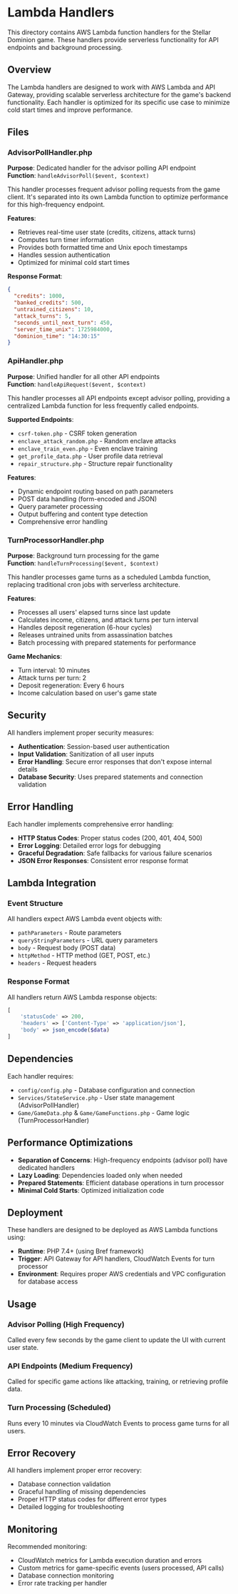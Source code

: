 # Lambda Handlers

This directory contains AWS Lambda function handlers for the Stellar Dominion game. These handlers provide serverless functionality for API endpoints and background processing.

## Overview

The Lambda handlers are designed to work with AWS Lambda and API Gateway, providing scalable serverless architecture for the game's backend functionality. Each handler is optimized for its specific use case to minimize cold start times and improve performance.

## Files

### AdvisorPollHandler.php
**Purpose**: Dedicated handler for the advisor polling API endpoint  
**Function**: `handleAdvisorPoll($event, $context)`

This handler processes frequent advisor polling requests from the game client. It's separated into its own Lambda function to optimize performance for this high-frequency endpoint.

**Features**:
- Retrieves real-time user state (credits, citizens, attack turns)
- Computes turn timer information
- Provides both formatted time and Unix epoch timestamps
- Handles session authentication
- Optimized for minimal cold start times

**Response Format**:
```json
{
  "credits": 1000,
  "banked_credits": 500,
  "untrained_citizens": 10,
  "attack_turns": 5,
  "seconds_until_next_turn": 450,
  "server_time_unix": 1725984000,
  "dominion_time": "14:30:15"
}
```

### ApiHandler.php
**Purpose**: Unified handler for all other API endpoints  
**Function**: `handleApiRequest($event, $context)`

This handler processes all API endpoints except advisor polling, providing a centralized Lambda function for less frequently called endpoints.

**Supported Endpoints**:
- `csrf-token.php` - CSRF token generation
- `enclave_attack_random.php` - Random enclave attacks
- `enclave_train_even.php` - Even enclave training
- `get_profile_data.php` - User profile data retrieval
- `repair_structure.php` - Structure repair functionality

**Features**:
- Dynamic endpoint routing based on path parameters
- POST data handling (form-encoded and JSON)
- Query parameter processing
- Output buffering and content type detection
- Comprehensive error handling

### TurnProcessorHandler.php
**Purpose**: Background turn processing for the game  
**Function**: `handleTurnProcessing($event, $context)`

This handler processes game turns as a scheduled Lambda function, replacing traditional cron jobs with serverless architecture.

**Features**:
- Processes all users' elapsed turns since last update
- Calculates income, citizens, and attack turns per turn interval
- Handles deposit regeneration (6-hour cycles)
- Releases untrained units from assassination batches
- Batch processing with prepared statements for performance

**Game Mechanics**:
- Turn interval: 10 minutes
- Attack turns per turn: 2
- Deposit regeneration: Every 6 hours
- Income calculation based on user's game state

## Security

All handlers implement proper security measures:

- **Authentication**: Session-based user authentication
- **Input Validation**: Sanitization of all user inputs
- **Error Handling**: Secure error responses that don't expose internal details
- **Database Security**: Uses prepared statements and connection validation

## Error Handling

Each handler implements comprehensive error handling:

- **HTTP Status Codes**: Proper status codes (200, 401, 404, 500)
- **Error Logging**: Detailed error logs for debugging
- **Graceful Degradation**: Safe fallbacks for various failure scenarios
- **JSON Error Responses**: Consistent error response format

## Lambda Integration

### Event Structure
All handlers expect AWS Lambda event objects with:
- `pathParameters` - Route parameters
- `queryStringParameters` - URL query parameters
- `body` - Request body (POST data)
- `httpMethod` - HTTP method (GET, POST, etc.)
- `headers` - Request headers

### Response Format
All handlers return AWS Lambda response objects:
```php
[
    'statusCode' => 200,
    'headers' => ['Content-Type' => 'application/json'],
    'body' => json_encode($data)
]
```

## Dependencies

Each handler requires:
- `config/config.php` - Database configuration and connection
- `Services/StateService.php` - User state management (AdvisorPollHandler)
- `Game/GameData.php` & `Game/GameFunctions.php` - Game logic (TurnProcessorHandler)

## Performance Optimizations

- **Separation of Concerns**: High-frequency endpoints (advisor poll) have dedicated handlers
- **Lazy Loading**: Dependencies loaded only when needed
- **Prepared Statements**: Efficient database operations in turn processor
- **Minimal Cold Starts**: Optimized initialization code

## Deployment

These handlers are designed to be deployed as AWS Lambda functions using:
- **Runtime**: PHP 7.4+ (using Bref framework)
- **Trigger**: API Gateway for API handlers, CloudWatch Events for turn processor
- **Environment**: Requires proper AWS credentials and VPC configuration for database access

## Usage

### Advisor Polling (High Frequency)
Called every few seconds by the game client to update the UI with current user state.

### API Endpoints (Medium Frequency)
Called for specific game actions like attacking, training, or retrieving profile data.

### Turn Processing (Scheduled)
Runs every 10 minutes via CloudWatch Events to process game turns for all users.

## Error Recovery

All handlers implement proper error recovery:
- Database connection validation
- Graceful handling of missing dependencies
- Proper HTTP status codes for different error types
- Detailed logging for troubleshooting

## Monitoring

Recommended monitoring:
- CloudWatch metrics for Lambda execution duration and errors
- Custom metrics for game-specific events (users processed, API calls)
- Database connection monitoring
- Error rate tracking per handler
